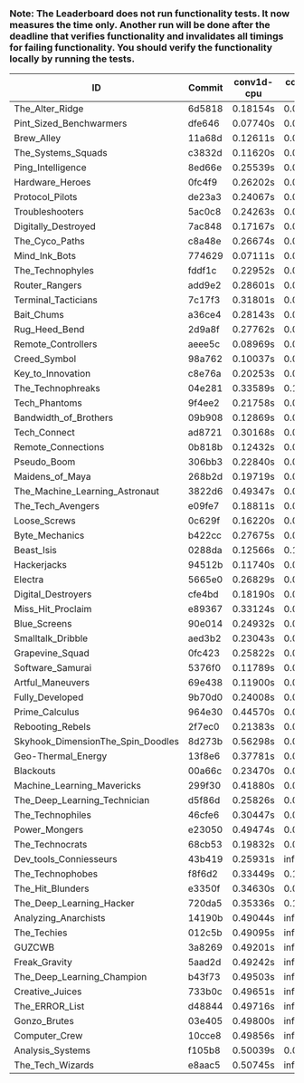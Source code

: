 ### Note: The Leaderboard does not run functionality tests. It now measures the time only. Another run will be done after the deadline that verifies functionality and invalidates all timings for failing functionality. You should verify the functionality locally by running the tests.

|ID|Commit|conv1d-cpu|conv1d-gpu|DWSPConv2D-gpu|gemm-gpu|avg|
|-|-|-|-|-|-|-|
|The_Alter_Ridge|6d5818|0.18154s|0.09959s|2.94109s|1.88063s|1.27571s|
|Pint_Sized_Benchwarmers|dfe646|0.07740s|0.05643s|3.05523s|1.93422s|1.28082s|
|Brew_Alley|11a68d|0.12611s|0.05004s|3.08115s|1.88868s|1.28649s|
|The_Systems_Squads|c3832d|0.11620s|0.04453s|3.09135s|1.90911s|1.29030s|
|Ping_Intelligence|8ed66e|0.25539s|0.05810s|3.01714s|1.92180s|1.31311s|
|Hardware_Heroes|0fc4f9|0.26202s|0.06957s|3.02157s|1.90421s|1.31434s|
|Protocol_Pilots|de23a3|0.24067s|0.07102s|3.06623s|1.89035s|1.31707s|
|Troubleshooters|5ac0c8|0.24263s|0.06067s|3.09159s|1.87971s|1.31865s|
|Digitally_Destroyed|7ac848|0.17167s|0.06630s|3.05289s|2.00529s|1.32404s|
|The_Cyco_Paths|c8a48e|0.26674s|0.07409s|3.11305s|1.90085s|1.33868s|
|Mind_Ink_Bots|774629|0.07111s|0.07155s|3.27569s|1.94029s|1.33966s|
|The_Technophyles|fddf1c|0.22952s|0.04425s|3.15741s|1.93966s|1.34271s|
|Router_Rangers|add9e2|0.28601s|0.07023s|3.08867s|1.93615s|1.34527s|
|Terminal_Tacticians|7c17f3|0.31801s|0.06856s|3.07146s|1.95355s|1.35290s|
|Bait_Chums|a36ce4|0.28143s|0.07981s|3.03675s|2.01507s|1.35326s|
|Rug_Heed_Bend|2d9a8f|0.27762s|0.05696s|2.94693s|2.14263s|1.35604s|
|Remote_Controllers|aeee5c|0.08969s|0.05268s|3.33570s|1.97353s|1.36290s|
|Creed_Symbol|98a762|0.10037s|0.05295s|3.40902s|1.88948s|1.36296s|
|Key_to_Innovation|c8e76a|0.20253s|0.04987s|3.28570s|1.93601s|1.36853s|
|The_Technophreaks|04e281|0.33589s|0.15008s|3.07565s|1.91292s|1.36863s|
|Tech_Phantoms|9f4ee2|0.21758s|0.09264s|3.13043s|2.04236s|1.37075s|
|Bandwidth_of_Brothers|09b908|0.12869s|0.07599s|3.37932s|1.97038s|1.38859s|
|Tech_Connect|ad8721|0.30168s|0.07201s|3.05455s|2.13312s|1.39034s|
|Remote_Connections|0b818b|0.12432s|0.05086s|3.45542s|1.94726s|1.39446s|
|Pseudo_Boom|306bb3|0.22840s|0.04584s|3.28340s|2.03571s|1.39834s|
|Maidens_of_Maya|268b2d|0.19719s|0.07612s|3.15870s|2.17631s|1.40208s|
|The_Machine_Learning_Astronaut|3822d6|0.49347s|0.07581s|3.04817s|1.99420s|1.40291s|
|The_Tech_Avengers|e09fe7|0.18811s|0.06196s|3.40664s|1.98699s|1.41093s|
|Loose_Screws|0c629f|0.16220s|0.07985s|3.22068s|2.19641s|1.41479s|
|Byte_Mechanics|b422cc|0.27675s|0.05209s|3.09739s|2.24040s|1.41666s|
|Beast_Isis|0288da|0.12566s|0.10247s|3.26936s|2.17118s|1.41717s|
|Hackerjacks|94512b|0.11740s|0.06961s|3.31074s|2.18895s|1.42167s|
|Electra|5665e0|0.26829s|0.07133s|3.13688s|2.24629s|1.43070s|
|Digital_Destroyers|cfe4bd|0.18190s|0.06638s|3.09412s|2.38748s|1.43247s|
|Miss_Hit_Proclaim|e89367|0.33124s|0.07039s|3.13640s|2.20240s|1.43511s|
|Blue_Screens|90e014|0.24932s|0.07061s|3.39425s|2.08972s|1.45097s|
|Smalltalk_Dribble|aed3b2|0.23043s|0.06663s|3.39551s|2.15490s|1.46187s|
|Grapevine_Squad|0fc423|0.25822s|0.07162s|3.40472s|2.13298s|1.46688s|
|Software_Samurai|5376f0|0.11789s|0.04998s|3.07951s|2.64923s|1.47415s|
|Artful_Maneuvers|69e438|0.11900s|0.08076s|3.41010s|2.30147s|1.47784s|
|Fully_Developed|9b70d0|0.24008s|0.06530s|3.08767s|2.54244s|1.48387s|
|Prime_Calculus|964e30|0.44570s|0.07528s|3.26551s|2.23459s|1.50527s|
|Rebooting_Rebels|2f7ec0|0.21383s|0.07019s|3.51956s|2.22296s|1.50663s|
|Skyhook_DimensionThe_Spin_Doodles|8d273b|0.56298s|0.06934s|3.03842s|2.37529s|1.51151s|
|Geo-Thermal_Energy|13f8e6|0.37781s|0.07965s|3.40159s|2.19979s|1.51471s|
|Blackouts|00a66c|0.23470s|0.07226s|3.51590s|2.31653s|1.53485s|
|Machine_Learning_Mavericks|299f30|0.41880s|0.08154s|3.41377s|2.28306s|1.54929s|
|The_Deep_Learning_Technician|d5f86d|0.25826s|0.06945s|3.10905s|4.62807s|2.01621s|
|The_Technophiles|46cfe6|0.30447s|0.07172s|3.20556s|4.54491s|2.03167s|
|Power_Mongers|e23050|0.49474s|0.04706s|3.07898s|4.53290s|2.03842s|
|The_Technocrats|68cb53|0.19832s|0.08731s|3.59585s|6.01860s|2.47502s|
|Dev_tools_Conniesseurs|43b419|0.25931s|infs|infs|4.80388s|infs|
|The_Technophobes|f8f6d2|0.33449s|0.18836s|infs|1.91589s|infs|
|The_Hit_Blunders|e3350f|0.34630s|0.06307s|infs|4.63134s|infs|
|The_Deep_Learning_Hacker|720da5|0.35336s|0.13626s|infs|2.75715s|infs|
|Analyzing_Anarchists|14190b|0.49044s|infs|infs|4.62817s|infs|
|The_Techies|012c5b|0.49095s|infs|infs|5.00324s|infs|
|GUZCWB|3a8269|0.49201s|infs|infs|4.62896s|infs|
|Freak_Gravity|5aad2d|0.49242s|infs|infs|4.67985s|infs|
|The_Deep_Learning_Champion|b43f73|0.49503s|infs|infs|4.62054s|infs|
|Creative_Juices|733b0c|0.49651s|infs|infs|4.84966s|infs|
|The_ERROR_List|d48844|0.49716s|infs|infs|4.62332s|infs|
|Gonzo_Brutes|03e405|0.49800s|infs|infs|4.64597s|infs|
|Computer_Crew|10cce8|0.49856s|infs|infs|4.60884s|infs|
|Analysis_Systems|f105b8|0.50039s|0.05236s|infs|infs|infs|
|The_Tech_Wizards|e8aac5|0.50745s|infs|infs|4.77434s|infs|
